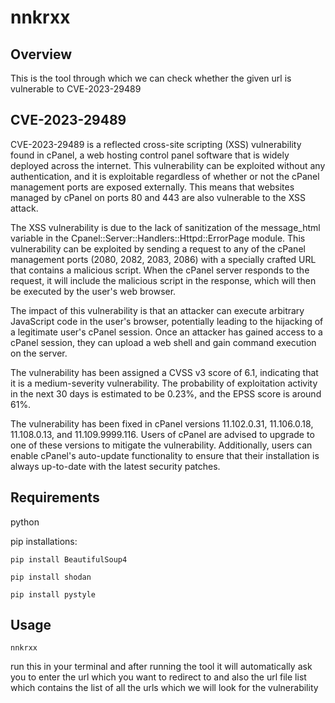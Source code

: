 # nnkrxx

## Overview
This is the tool through which we can check whether the given url is vulnerable to CVE-2023-29489
## CVE-2023-29489
CVE-2023-29489 is a reflected cross-site scripting (XSS) vulnerability found in cPanel, a web hosting control panel software that is widely deployed across the internet. This vulnerability can be exploited without any authentication, and it is exploitable regardless of whether or not the cPanel management ports are exposed externally. This means that websites managed by cPanel on ports 80 and 443 are also vulnerable to the XSS attack.

The XSS vulnerability is due to the lack of sanitization of the message_html variable in the Cpanel::Server::Handlers::Httpd::ErrorPage module. This vulnerability can be exploited by sending a request to any of the cPanel management ports (2080, 2082, 2083, 2086) with a specially crafted URL that contains a malicious script. When the cPanel server responds to the request, it will include the malicious script in the response, which will then be executed by the user's web browser.

The impact of this vulnerability is that an attacker can execute arbitrary JavaScript code in the user's browser, potentially leading to the hijacking of a legitimate user's cPanel session. Once an attacker has gained access to a cPanel session, they can upload a web shell and gain command execution on the server.

The vulnerability has been assigned a CVSS v3 score of 6.1, indicating that it is a medium-severity vulnerability. The probability of exploitation activity in the next 30 days is estimated to be 0.23%, and the EPSS score is around 61%.

The vulnerability has been fixed in cPanel versions 11.102.0.31, 11.106.0.18, 11.108.0.13, and 11.109.9999.116. Users of cPanel are advised to upgrade to one of these versions to mitigate the vulnerability. Additionally, users can enable cPanel's auto-update functionality to ensure that their installation is always up-to-date with the latest security patches.

## Requirements
python

pip installations:

````
pip install BeautifulSoup4
````
````
pip install shodan
````
````
pip install pystyle
````
## Usage
````
nnkrxx
````
run this in your terminal and after running the tool it will automatically ask you to enter the url which you want to redirect to and also the url file list which contains the list of all the urls which we will look for the vulnerability